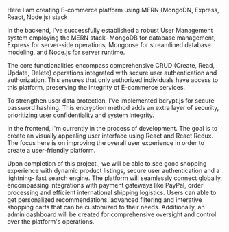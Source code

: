 Here I am creating E-commerce platform using MERN (MongoDN, Express, React, Node.js) stack


In the backend, I've successfully established a robust User Management system employing the MERN stack- MongoDB for database management, 
Express for server-side operations, Mongoose for streamlined database modeling, and Node.js for server runtime.

The core functionalities encompass comprehensive CRUD (Create, Read, Update, Delete) operations integrated with secure user authentication and authorization. 
This ensures that only authorized individuals have access to this platform, preserving the integrity of E-commerce services.

To strengthen user data protection, I've implemented bcrypt.js for secure password hashing. This encryption method adds an extra layer of security, prioritizing user confidentiality and system integrity.


In the frontend, I'm currently in the process of development. The goal is to create an visually appealing user interface using React and React Redux. The focus here is on improving the overall user experience in order to create a user-friendly platform.


Upon completion of this project,, we will be able to see good shopping experience with dynamic product listings, secure user authentication and a lightning- fast search engine.
The platform will seamlessly connect globally, encompassing integrations with payment gateways like PayPal, order processing and efficient international shipping logistics.
Users can able to get personalized recommendations, advanced filtering and interative shopping carts that can be customized to their needs.
 Additionally, an admin dashboard will be created for comprehensive oversight and control over the platform's operations.

